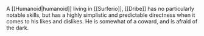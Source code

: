 A <span class="races">[[Humanoid|humanoid]]</span> living in <span class="political-bodies-places">[[Surferio]]</span>, <span class="people">[[Dribe]]</span> has no particularly notable skills, but has a highly simplistic and predictable directness when it comes to his likes and dislikes.
He is somewhat of a coward, and is afraid of the dark.